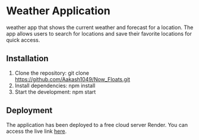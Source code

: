 # Weather Application

weather app that shows the current weather and forecast for a location. The app allows users to search for locations and save their favorite locations for quick access.

## **Installation**
1) Clone the repository: git clone https://github.com/Aakash1049/Now_Floats.git
2) Install dependencies: npm install
3) Start the development: npm start


## **Deployment**
The application has been deployed to a free cloud server Render. You can access the live link [here]().
